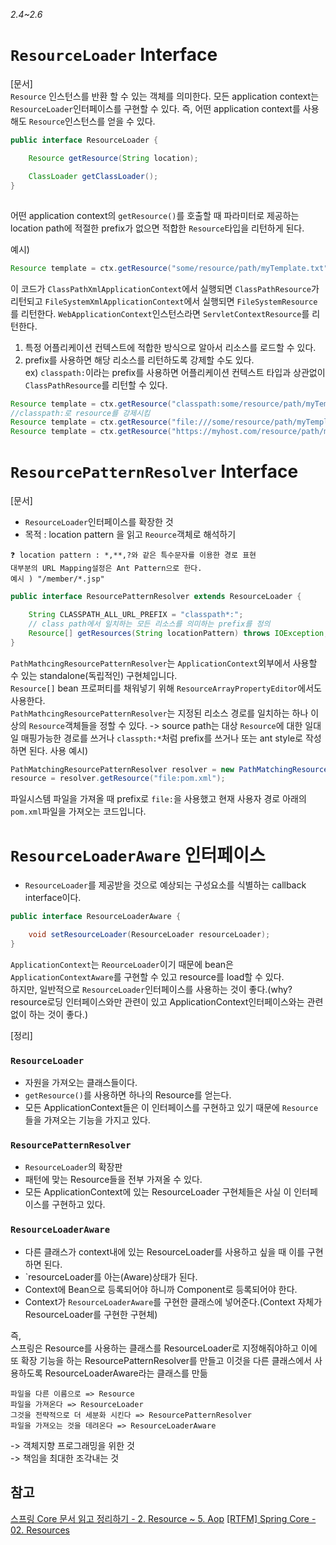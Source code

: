 _2.4~2.6_

# `ResourceLoader` Interface

[문서]  
`Resource` 인스턴스를 반환 할 수 있는 객체를 의미한다.
모든 application context는 `ResourceLoader`인터페이스를 구현할 수 있다. 즉, 어떤 application context를 사용해도 `Resource`인스턴스를 얻을 수 있다.

```java
public interface ResourceLoader {

    Resource getResource(String location);

    ClassLoader getClassLoader();
}
```

##

어떤 application context의 `getResource()`를 호출할 때 파라미터로 제공하는 location path에 적절한 prefix가 없으면 적합한 `Resource`타입을 리턴하게 된다.

예시)

```java
Resource template = ctx.getResource("some/resource/path/myTemplate.txt");
```

이 코드가 `ClassPathXmlApplicationContext`에서 실행되면 `ClassPathResource`가 리턴되고 `FileSystemXmlApplicationContext`에서 실행되면 `FileSystemResource`를 리턴한다. `WebApplicationContext`인스턴스라면 `ServletContextResource`를 리턴한다.

1. 특정 어플리케이션 컨텍스트에 적합한 방식으로 알아서 리소스를 로드할 수 있다.
2. prefix를 사용하면 해당 리소스를 리턴하도록 강제할 수도 있다.  
   ex) `classpath:`이라는 prefix를 사용하면 어플리케이션 컨텍스트 타입과 상관없이 `ClassPathResource`를 리턴할 수 있다.

```java
Resource template = ctx.getResource("classpath:some/resource/path/myTemplate.txt");
//classpath:로 resource를 강제시킴
Resource template = ctx.getResource("file:///some/resource/path/myTemplate.txt");
Resource template = ctx.getResource("https://myhost.com/resource/path/myTemplate.txt");
```

# `ResourcePatternResolver` Interface

[문서]

- `ResourceLoader`인터페이스를 확장한 것
- 목적 : location pattern 을 읽고 `Reource`객체로 해석하기

```text
❓ location pattern : *,**,?와 같은 특수문자를 이용한 경로 표현
대부분의 URL Mapping설정은 Ant Pattern으로 한다.
예시 ) "/member/*.jsp"
```

```java
public interface ResourcePatternResolver extends ResourceLoader {

    String CLASSPATH_ALL_URL_PREFIX = "classpath*:";
    // class path에서 일치하는 모든 리소스를 의미하는 prefix를 정의
    Resource[] getResources(String locationPattern) throws IOException;
}
```

`PathMathcingResourcePatternResolver`는 `ApplicationContext`외부에서 사용할 수 있는 standalone(독립적인) 구현체입니다.  
`Resource[]` bean 프로퍼티를 채워넣기 위해 `ResourceArrayPropertyEditor`에서도 사용한다.  
`PathMathcingResourcePatternResolver`는 지정된 리소스 경로를 일치하는 하나 이상의 `Resource`객체들을 정할 수 있다. -> source path는 대상 `Resource`에 대한 일대일 매핑가능한 경로를 쓰거나 `classpth:*`처럼 prefix를 쓰거나 또는 ant style로 작성하면 된다.
사용 예시)

```java
PathMatchingResourcePatternResolver resolver = new PathMatchingResourcePatternResolver();
resource = resolver.getResource("file:pom.xml");
```

파일시스템 파일을 가져올 때 prefix로 `file:`을 사용했고 현재 사용자 경로 아래의 `pom.xml`파일을 가져오는 코드입니다.

# `ResourceLoaderAware` 인터페이스

- `ResourceLoader`를 제공받을 것으로 예상되는 구성요소를 식별하는 callback interface이다.

```java
public interface ResourceLoaderAware {

    void setResourceLoader(ResourceLoader resourceLoader);
}
```

`ApplicationContext`는 `ReourceLoader`이기 때문에 bean은 `ApplicationContextAware`를 구현할 수 있고 resource를 load할 수 있다.  
하지만, 일반적으로 `ResourceLoader`인터페이스를 사용하는 것이 좋다.(why? resource로딩 인터페이스와만 관련이 있고 ApplicationContext인터페이스와는 관련없이 하는 것이 좋다.)

[정리]

### `ResourceLoader`

- 자원을 가져오는 클래스들이다.
- `getResource()`를 사용하면 하나의 Resource를 얻는다.
- 모든 ApplicationContext들은 이 인터페이스를 구현하고 있기 때문에 `Resource`들을 가져오는 기능을 가지고 있다.

### `ResourcePatternResolver`

- `ResourceLoader`의 확장판
- 패턴에 맞는 Resource들을 전부 가져올 수 있다.
- 모든 ApplicationContext에 있는 ResourceLoader 구현체들은 사실 이 인터페이스를 구현하고 있다.

### `ResourceLoaderAware`

- 다른 클래스가 context내에 있는 ResourceLoader를 사용하고 싶을 때 이를 구현하면 된다.
- `resourceLoader를 아는(Aware)상태가 된다.
- Context에 Bean으로 등록되어야 하니까 Component로 등록되어야 한다.
- Context가 `ResourceLoaderAware`를 구현한 클래스에 넣어준다.(Context 자체가 ResourceLoader를 구현한 구현체)

즉,  
스프링은 Resource를 사용하는 클래스를 ResourceLoader로 지정해줘야하고 이에 또 확장 기능을 하는 ResourcePatternResolver를 만들고 이것을 다른 클래스에서 사용하도록 ResourceLoaderAware라는 클래스를 만듦

```text
파일을 다른 이름으로 => Resource
파일을 가져온다 => ResourceLoader
그것을 전략적으로 더 세분화 시킨다 => ResourcePatternResolver
파일을 가져오는 것을 데려온다 => ResourceLoaderAware
```

-> 객체지향 프로그래밍을 위한 것  
-> 책임을 최대한 조각내는 것

## 참고

[스프링 Core 문서 읽고 정리하기 - 2. Resource ~ 5. Aop](https://appleg1226.tistory.com/26)
[[RTFM] Spring Core - 02. Resources](https://wbluke.tistory.com/65)
